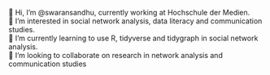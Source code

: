 👋 Hi, I’m @swaransandhu, currently working at Hochschule der Medien.  
👀 I’m interested in social network analysis, data literacy and communication studies.  
🌱 I’m currently learning to use R, tidyverse and tidygraph in social network analysis.  
💞️ I’m looking to collaborate on research in network analysis and communication studies  

<!---
swaransandhu/swaransandhu is a ✨ special ✨ repository because its `README.md` (this file) appears on your GitHub profile.
You can click the Preview link to take a look at your changes.
--->
